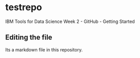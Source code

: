 # testrepo
IBM Tools for Data Science Week 2 - GitHub - Getting Started

## Editing the file

Its a markdown file in this repository.

